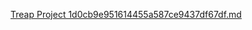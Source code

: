 [Treap Project 1d0cb9e951614455a587ce9437df67df.md](https://github.com/user-attachments/files/16273424/Treap.Project.1d0cb9e951614455a587ce9437df67df.md)
